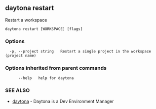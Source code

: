 ## daytona restart

Restart a workspace

```
daytona restart [WORKSPACE] [flags]
```

### Options

```
  -p, --project string   Restart a single project in the workspace (project name)
```

### Options inherited from parent commands

```
      --help   help for daytona
```

### SEE ALSO

* [daytona](daytona.md)	 - Daytona is a Dev Environment Manager

